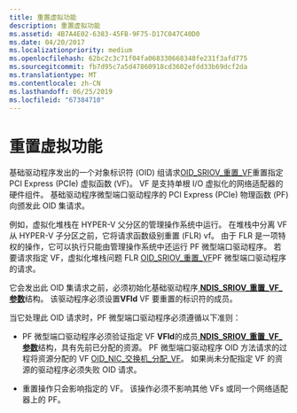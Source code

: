 ```yaml
---
title: 重置虚拟功能
description: 重置虚拟功能
ms.assetid: 4B7A4E02-6383-45FB-9F75-D17C047C40D0
ms.date: 04/20/2017
ms.localizationpriority: medium
ms.openlocfilehash: 62bc2c3c71f04fa068330668348fe231f3afd775
ms.sourcegitcommit: fb7d95c7a5d47860918cd3602efdd33b69dcf2da
ms.translationtype: MT
ms.contentlocale: zh-CN
ms.lasthandoff: 06/25/2019
ms.locfileid: "67384710"
---
```

# <a name="resetting-a-virtual-function"></a>重置虚拟功能


基础驱动程序发出的一个对象标识符 (OID) 组请求[OID\_SRIOV\_重置\_VF](https://docs.microsoft.com/windows-hardware/drivers/network/oid-sriov-reset-vf)重置指定 PCI Express (PCIe) 虚拟函数 (VF)。 VF 是支持单根 I/O 虚拟化的网络适配器的硬件组件。 基础驱动程序微型端口驱动程序的 PCI Express (PCIe) 物理函数 (PF) 向颁发此 OID 集请求。

例如，虚拟化堆栈在 HYPER-V 父分区的管理操作系统中运行。 在堆栈中分离 VF 从 HYPER-V 子分区之前，它将请求函数级别重置 (FLR) vf。 由于 FLR 是一项特权的操作，它可以执行只能由管理操作系统中还运行 PF 微型端口驱动程序。 若要请求指定 VF，虚拟化堆栈问题 FLR [OID\_SRIOV\_重置\_VF](https://docs.microsoft.com/windows-hardware/drivers/network/oid-sriov-reset-vf)PF 微型端口驱动程序的请求。

它会发出此 OID 集请求之前，必须初始化基础驱动程序[ **NDIS\_SRIOV\_重置\_VF\_参数**](https://docs.microsoft.com/windows-hardware/drivers/ddi/content/ntddndis/ns-ntddndis-_ndis_sriov_reset_vf_parameters)结构。 该驱动程序必须设置**VFId** VF 要重置的标识符的成员。

当它处理此 OID 请求时，PF 微型端口驱动程序必须遵循以下准则：

-   PF 微型端口驱动程序必须验证指定 VF **VFId**的成员[ **NDIS\_SRIOV\_重置\_VF\_参数**](https://docs.microsoft.com/windows-hardware/drivers/ddi/content/ntddndis/ns-ntddndis-_ndis_sriov_reset_vf_parameters)结构，具有先前已分配的资源。 PF 微型端口驱动程序 OID 方法请求的过程将资源分配的 VF [OID\_NIC\_交换机\_分配\_VF](https://docs.microsoft.com/windows-hardware/drivers/network/oid-nic-switch-allocate-vf)。 如果尚未分配指定 VF 的资源的驱动程序必须失败 OID 请求。

-   重置操作只会影响指定的 VF。 该操作必须不影响其他 VFs 或同一个网络适配器上的 PF。

 

 





